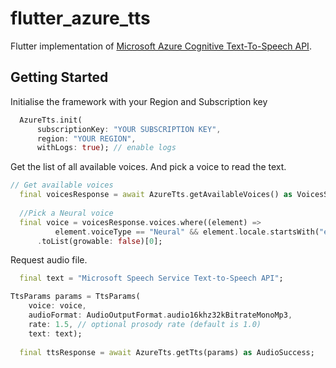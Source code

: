# flutter_azure_tts

Flutter implementation of [Microsoft Azure Cognitive Text-To-Speech API](https://azure.microsoft.com/en-us/services/cognitive-services/text-to-speech/#features).

## Getting Started

Initialise the framework with your Region and Subscription key

```dart
  AzureTts.init(
      subscriptionKey: "YOUR SUBSCRIPTION KEY",
      region: "YOUR REGION",
      withLogs: true); // enable logs
```

Get the list of all available voices. And pick a voice to read the text.

```dart
// Get available voices
  final voicesResponse = await AzureTts.getAvailableVoices() as VoicesSuccess;
  
  //Pick a Neural voice
  final voice = voicesResponse.voices.where((element) =>
          element.voiceType == "Neural" && element.locale.startsWith("en-"))
      .toList(growable: false)[0];
```

Request audio file.

```dart
  final text = "Microsoft Speech Service Text-to-Speech API";

TtsParams params = TtsParams(
    voice: voice,
    audioFormat: AudioOutputFormat.audio16khz32kBitrateMonoMp3,
    rate: 1.5, // optional prosody rate (default is 1.0)
    text: text);
  
  final ttsResponse = await AzureTts.getTts(params) as AudioSuccess;
```
